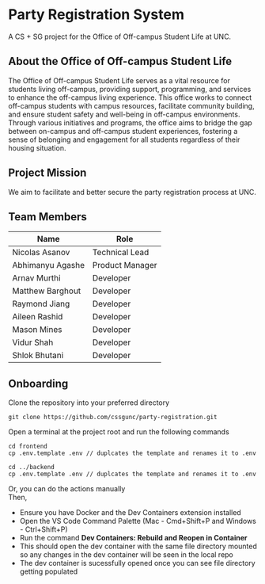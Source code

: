 # Party Registration System

A CS + SG project for the Office of Off-campus Student Life at UNC.

## About the Office of Off-campus Student Life

The Office of Off-campus Student Life serves as a vital resource for students living off-campus, providing support, programming, and services to enhance the off-campus living experience. This office works to connect off-campus students with campus resources, facilitate community building, and ensure student safety and well-being in off-campus environments. Through various initiatives and programs, the office aims to bridge the gap between on-campus and off-campus student experiences, fostering a sense of belonging and engagement for all students regardless of their housing situation.

## Project Mission

We aim to facilitate and better secure the party registration process at UNC.

## Team Members

| Name | Role |
|------|------|
| Nicolas Asanov | Technical Lead |
| Abhimanyu Agashe | Product Manager |
| Arnav Murthi | Developer |
| Matthew Barghout | Developer |
| Raymond Jiang | Developer |
| Aileen Rashid | Developer |
| Mason Mines | Developer |
| Vidur Shah | Developer |
| Shlok Bhutani | Developer |

## Onboarding
Clone the repository into your preferred directory
```
git clone https://github.com/cssgunc/party-registration.git
```
Open a terminal at the project root and run the following commands
```
cd frontend
cp .env.template .env // duplcates the template and renames it to .env

cd ../backend
cp .env.template .env // duplcates the template and renames it to .env
```
Or, you can do the actions manually  
Then,
- Ensure you have Docker and the Dev Containers extension installed
- Open the VS Code Command Palette (Mac - Cmd+Shift+P and Windows - Ctrl+Shift+P)
- Run the command **Dev Containers: Rebuild and Reopen in Container**
- This should open the dev container with the same file directory mounted so any changes in the dev container will be seen in the local repo
- The dev container is sucessfully opened once you can see file directory getting populated